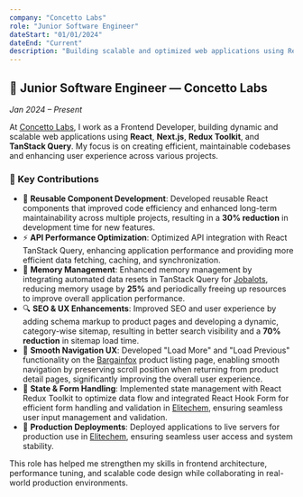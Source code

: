 ```yaml
---
company: "Concetto Labs"
role: "Junior Software Engineer"
dateStart: "01/01/2024"
dateEnd: "Current"
description: "Building scalable and optimized web applications using React, Next.js, and TypeScript. Focused on writing reusable components and delivering seamless user experiences."
---
```


## 💼 Junior Software Engineer — Concetto Labs

_Jan 2024 – Present_

At [Concetto Labs](https://www.concettolabs.com/), I work as a Frontend Developer, building dynamic and scalable web applications using **React**, **Next.js**, **Redux Toolkit**, and **TanStack Query**. My focus is on creating efficient, maintainable codebases and enhancing user experience across various projects.

### 🔧 Key Contributions

- 🧱 **Reusable Component Development**: Developed reusable React components that improved code efficiency and enhanced long-term maintainability across multiple projects, resulting in a **30% reduction** in development time for new features.
- ⚡ **API Performance Optimization**: Optimized API integration with React TanStack Query, enhancing application performance and providing more efficient data fetching, caching, and synchronization.
- 🧠 **Memory Management**: Enhanced memory management by integrating automated data resets in TanStack Query for [Jobalots](https://jobalots.com/en), reducing memory usage by **25%** and periodically freeing up resources to improve overall application performance.
- 🔍 **SEO & UX Enhancements**: Improved SEO and user experience by adding schema markup to product pages and developing a dynamic, category-wise sitemap, resulting in better search visibility and a **70% reduction** in sitemap load time.
- 🔁 **Smooth Navigation UX**: Developed "Load More" and "Load Previous" functionality on the [Bargainfox](https://bargainfox.com/en) product listing page, enabling smooth navigation by preserving scroll position when returning from product detail pages, significantly improving the overall user experience.
- 🧩 **State & Form Handling**: Implemented state management with React Redux Toolkit to optimize data flow and integrated React Hook Form for efficient form handling and validation in [Elitechem](https://www.elitechem.com/), ensuring seamless user input management and validation.
- 🚀 **Production Deployments**: Deployed applications to live servers for production use in [Elitechem](https://www.elitechem.com/), ensuring seamless user access and system stability.

This role has helped me strengthen my skills in frontend architecture, performance tuning, and scalable code design while collaborating in real-world production environments.
